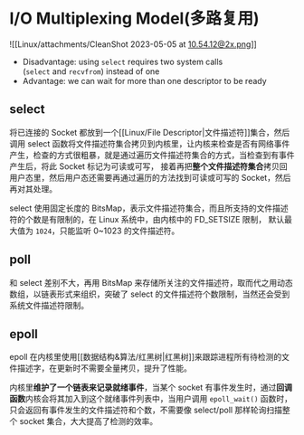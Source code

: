 # I/O Multiplexing Model(多路复用)

![[Linux/attachments/CleanShot 2023-05-05 at 10.54.12@2x.png]]

-   Disadvantage: using `select` requires two system calls (`select` and `recvfrom`) instead of one
-   Advantage: we can wait for more than one descriptor to be ready 

## select

将已连接的 Socket 都放到一个[[Linux/File Descriptor|文件描述符]]集合，然后调用 select 函数将文件描述符集合拷贝到内核里，让内核来检查是否有网络事件产生，检查的方式很粗暴，就是通过遍历文件描述符集合的方式，当检查到有事件产生后，将此 Socket 标记为可读或可写， 接着再把**整个文件描述符集合**拷贝回用户态里，然后用户态还需要再通过遍历的方法找到可读或可写的 Socket，然后再对其处理。

select 使用固定长度的 BitsMap，表示文件描述符集合，而且所支持的文件描述符的个数是有限制的，在 Linux 系统中，由内核中的 FD_SETSIZE 限制， 默认最大值为 `1024`，只能监听 0~1023 的文件描述符。

## poll

和 select 差别不大，再用 BitsMap 来存储所关注的文件描述符，取而代之用动态数组，以链表形式来组织，突破了 select 的文件描述符个数限制，当然还会受到系统文件描述符限制。

## epoll

epoll 在内核里使用[[数据结构&算法/红黑树|红黑树]]来跟踪进程所有待检测的文件描述字，在更新时不需要全量拷贝，提升了性能。

内核里**维护了一个链表来记录就绪事件**，当某个 socket 有事件发生时，通过**回调函数**内核会将其加入到这个就绪事件列表中，当用户调用 `epoll_wait()` 函数时，只会返回有事件发生的文件描述符和个数，不需要像 select/poll 那样轮询扫描整个 socket 集合，大大提高了检测的效率。
